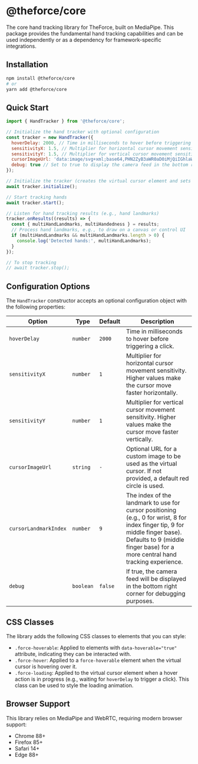 # @theforce/core

The core hand tracking library for TheForce, built on MediaPipe. This package provides the fundamental hand tracking capabilities and can be used independently or as a dependency for framework-specific integrations.

## Installation

```bash
npm install @theforce/core
# or
yarn add @theforce/core
```

## Quick Start

```javascript
import { HandTracker } from '@theforce/core';

// Initialize the hand tracker with optional configuration
const tracker = new HandTracker({
  hoverDelay: 2000, // Time in milliseconds to hover before triggering a click (default: 2000ms)
  sensitivityX: 1.5, // Multiplier for horizontal cursor movement sensitivity (default: 1)
  sensitivityY: 1.5, // Multiplier for vertical cursor movement sensitivity (default: 1)
  cursorImageUrl: 'data:image/svg+xml;base64,PHN2ZyB3aWR0aD0iMjQiIGhlaWdodD0iMjQiIHZpZXdCb3g9IjAgMCAyNCAyNCIgZmlsbD0ibm9uZSIgeG1sbnM9Imh0dHA6Ly93d3cudzMub3JnLzIwMDAvc3ZnIj4KPHBhdGggZD0iTTcgMkwxNyAxMkw3IDIyVjJaIiBmaWxsPSIjNGNhZjUwIi8+Cjwvc3ZnPgo=', // Optional: URL for a custom cursor image
  debug: true // Set to true to display the camera feed in the bottom right corner for debugging
});

// Initialize the tracker (creates the virtual cursor element and sets up camera)
await tracker.initialize();

// Start tracking hands
await tracker.start();

// Listen for hand tracking results (e.g., hand landmarks)
tracker.onResults((results) => {
  const { multiHandLandmarks, multiHandedness } = results;
  // Process hand landmarks, e.g., to draw on a canvas or control UI
  if (multiHandLandmarks && multiHandLandmarks.length > 0) {
    console.log('Detected hands:', multiHandLandmarks);
  }
});

// To stop tracking
// await tracker.stop();
```

## Configuration Options

The `HandTracker` constructor accepts an optional configuration object with the following properties:

| Option           | Type   | Default | Description                                           |
| ---------------- | ------ | ------- | ----------------------------------------------------- |
| `hoverDelay`     | `number` | `2000`    | Time in milliseconds to hover before triggering a click. |
| `sensitivityX`   | `number` | `1`       | Multiplier for horizontal cursor movement sensitivity. Higher values make the cursor move faster horizontally. |
| `sensitivityY`   | `number` | `1`       | Multiplier for vertical cursor movement sensitivity. Higher values make the cursor move faster vertically. |
| `cursorImageUrl` | `string` | `-`       | Optional URL for a custom image to be used as the virtual cursor. If not provided, a default red circle is used. |
| `cursorLandmarkIndex` | `number` | `9`       | The index of the landmark to use for cursor positioning (e.g., 0 for wrist, 8 for index finger tip, 9 for middle finger base). Defaults to 9 (middle finger base) for a more central hand tracking experience. |
| `debug`          | `boolean`| `false`   | If true, the camera feed will be displayed in the bottom right corner for debugging purposes. |

## CSS Classes

The library adds the following CSS classes to elements that you can style:

-   `.force-hoverable`: Applied to elements with `data-hoverable="true"` attribute, indicating they can be interacted with.
-   `.force-hover`: Applied to a `force-hoverable` element when the virtual cursor is hovering over it.
-   `.force-loading`: Applied to the virtual cursor element when a hover action is in progress (e.g., waiting for `hoverDelay` to trigger a click). This class can be used to style the loading animation.

## Browser Support

This library relies on MediaPipe and WebRTC, requiring modern browser support:

-   Chrome 88+
-   Firefox 85+
-   Safari 14+
-   Edge 88+

